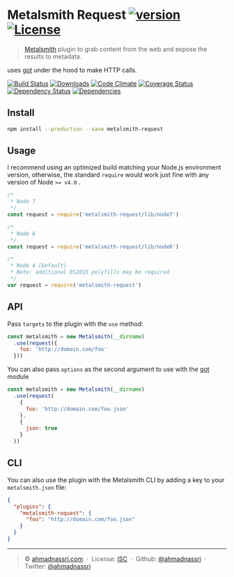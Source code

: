 # Metalsmith Request [![version][npm-version]][npm-url] [![License][npm-license]][license-url]

> [Metalsmith](http://www.metalsmith.io/) plugin to grab content from the web and expose the results to metadata.

uses [got](https://github.com/sindresorhus/got) under the hood to make HTTP calls.

[![Build Status][travis-image]][travis-url]
[![Downloads][npm-downloads]][npm-url]
[![Code Climate][codeclimate-quality]][codeclimate-url]
[![Coverage Status][codeclimate-coverage]][codeclimate-url]
[![Dependency Status][dependencyci-image]][dependencyci-url]
[![Dependencies][david-image]][david-url]

## Install

```bash
npm install --production --save metalsmith-request
```

## Usage

I recommend using an optimized build matching your Node.js environment version, otherwise, the standard `require` would work just fine with any version of Node `>= v4.0` .

```js
/*
 * Node 7
 */
const request = require('metalsmith-request/lib/node7')

/*
 * Node 6
 */
const request = require('metalsmith-request/lib/node6')

/*
 * Node 4 (Default)
 * Note: additional ES2015 polyfills may be required
 */
var request = require('metalsmith-request')
```

## API

Pass `targets` to the plugin with the `use` method:

```js
const metalsmith = new Metalsmith(__dirname)
  .use(request({
    foo: 'http://domain.com/foo'
  }))
```

You can also pass `options` as the second argument to use with the [got](https://github.com/sindresorhus/got) module

```js
const metalsmith = new Metalsmith(__dirname)
  .use(request(
    { 
      foo: 'http://domain.com/foo.json'
    }, 
    {
      json: true
    }
  ))
```

## CLI

You can also use the plugin with the Metalsmith CLI by adding a key to your `metalsmith.json` file:

```json
{
  "plugins": {
    "metalsmith-request": {
      "foo": "http://domain.com/foo.json"
    }
  }
}
```

----
> :copyright: [ahmadnassri.com](https://www.ahmadnassri.com/) &nbsp;&middot;&nbsp;
> License: [ISC][license-url] &nbsp;&middot;&nbsp;
> Github: [@ahmadnassri](https://github.com/ahmadnassri) &nbsp;&middot;&nbsp;
> Twitter: [@ahmadnassri](https://twitter.com/ahmadnassri)

[license-url]: http://choosealicense.com/licenses/isc/

[travis-url]: https://travis-ci.org/ahmadnassri/metalsmith-request
[travis-image]: https://img.shields.io/travis/ahmadnassri/metalsmith-request.svg?style=flat-square

[npm-url]: https://www.npmjs.com/package/metalsmith-request
[npm-license]: https://img.shields.io/npm/l/metalsmith-request.svg?style=flat-square
[npm-version]: https://img.shields.io/npm/v/metalsmith-request.svg?style=flat-square
[npm-downloads]: https://img.shields.io/npm/dm/metalsmith-request.svg?style=flat-square

[codeclimate-url]: https://codeclimate.com/github/ahmadnassri/metalsmith-request
[codeclimate-quality]: https://img.shields.io/codeclimate/github/ahmadnassri/metalsmith-request.svg?style=flat-square
[codeclimate-coverage]: https://img.shields.io/codeclimate/coverage/github/ahmadnassri/metalsmith-request.svg?style=flat-square

[david-url]: https://david-dm.org/ahmadnassri/metalsmith-request
[david-image]: https://img.shields.io/david/ahmadnassri/metalsmith-request.svg?style=flat-square

[dependencyci-url]: https://dependencyci.com/github/ahmadnassri/metalsmith-request
[dependencyci-image]: https://dependencyci.com/github/ahmadnassri/metalsmith-request/badge?style=flat-square
